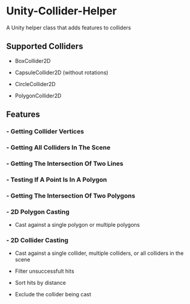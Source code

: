 # Unity-Collider-Helper
A Unity helper class that adds features to colliders

## Supported Colliders
- BoxCollider2D

- CapsuleCollider2D (without rotations)

- CircleCollider2D

- PolygonCollider2D

## Features
### - Getting Collider Vertices

### - Getting All Colliders In The Scene

### - Getting The Intersection Of Two Lines

### - Testing If A Point Is In A Polygon

### - Getting The Intersection Of Two Polygons

### - 2D Polygon Casting
- Cast against a single polygon or multiple polygons

### - 2D Collider Casting
- Cast against a single collider, multiple colliders, or all colliders in the scene

- Filter unsuccessfult hits

- Sort hits by distance

- Exclude the collider being cast
